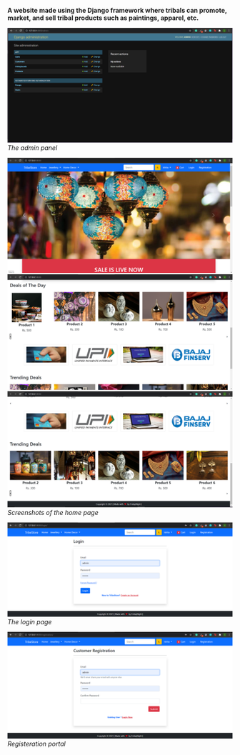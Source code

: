 

**A website made using the Django framework where tribals can promote, market, and sell tribal products such as paintings, apparel, etc.**


![Django admin](https://github.com/ishita-lyall/FridayNight/blob/master/Desktop/test/Screenshots/Django_admin.png)
*The admin panel*

![Home page](https://github.com/ishita-lyall/FridayNight/blob/master/Desktop/test/Screenshots/homepage1.png)
![Home page](https://github.com/ishita-lyall/FridayNight/blob/master/Desktop/test/Screenshots/homepage2.png)
![Home page](https://github.com/ishita-lyall/FridayNight/blob/master/Desktop/test/Screenshots/homepage3.png)
*Screenshots of the home page*

![Login page](https://github.com/ishita-lyall/FridayNight/blob/master/Desktop/test/Screenshots/login.png)
*The login page*

![Login page](https://github.com/ishita-lyall/FridayNight/blob/master/Desktop/test/Screenshots/register.png)
*Registeration portal*
